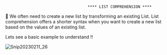                                         **** LIST COMPREHENSION ****

:rocket: We often need to create a new list by transforming an existing List. 
List comprehension offers a shorter syntax when you want to create a new list based on the values of an existing list.

Lets see a basic example to understand :bangbang:
 
 ![Snip20230211_26](https://user-images.githubusercontent.com/93876736/218281677-d361171b-8bbe-4e05-8c75-29117443624f.png)
